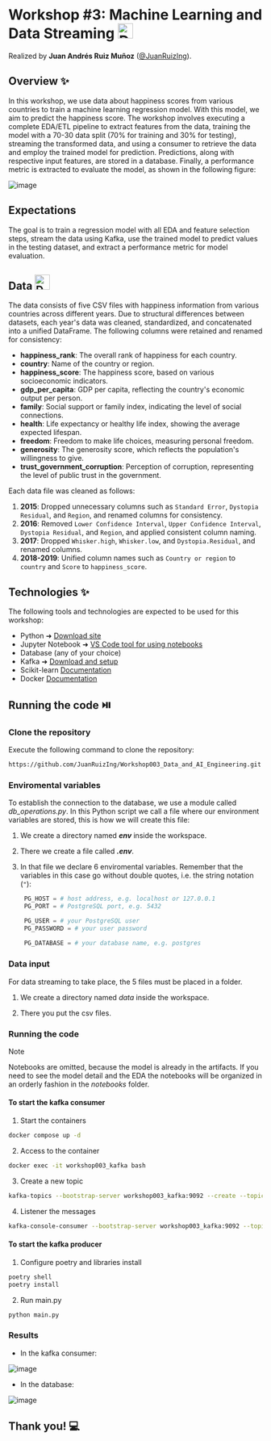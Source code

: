 # Workshop #3: Machine Learning and Data Streaming <img src="https://github.com/user-attachments/assets/e50b269a-fd97-4ec3-a1e9-e9629cef94ae" alt="Data Icon" width="30px"/>

Realized by **Juan Andrés Ruiz Muñoz** ([@JuanRuizIng](https://github.com/JuanRuizIng)).

## Overview ✨

In this workshop, we use data about happiness scores from various countries to train a machine learning regression model. With this model, we aim to predict the happiness score. The workshop involves executing a complete EDA/ETL pipeline to extract features from the data, training the model with a 70-30 data split (70% for training and 30% for testing), streaming the transformed data, and using a consumer to retrieve the data and employ the trained model for prediction. Predictions, along with respective input features, are stored in a database. Finally, a performance metric is extracted to evaluate the model, as shown in the following figure:

![image](https://github.com/user-attachments/assets/071f476d-c208-46ac-a0d2-59610705a121)


## Expectations

The goal is to train a regression model with all EDA and feature selection steps, stream the data using Kafka, use the trained model to predict values in the testing dataset, and extract a performance metric for model evaluation.

## Data <img src="https://github.com/user-attachments/assets/5fa5298c-e359-4ef1-976d-b6132e8bda9a" alt="Dataset" width="30px"/>

The data consists of five CSV files with happiness information from various countries across different years. Due to structural differences between datasets, each year's data was cleaned, standardized, and concatenated into a unified DataFrame. The following columns were retained and renamed for consistency:

- **happiness_rank**: The overall rank of happiness for each country.
- **country**: Name of the country or region.
- **happiness_score**: The happiness score, based on various socioeconomic indicators.
- **gdp_per_capita**: GDP per capita, reflecting the country's economic output per person.
- **family**: Social support or family index, indicating the level of social connections.
- **health**: Life expectancy or healthy life index, showing the average expected lifespan.
- **freedom**: Freedom to make life choices, measuring personal freedom.
- **generosity**: The generosity score, which reflects the population's willingness to give.
- **trust_government_corruption**: Perception of corruption, representing the level of public trust in the government.

Each data file was cleaned as follows:

1. **2015**: Dropped unnecessary columns such as `Standard Error`, `Dystopia Residual`, and `Region`, and renamed columns for consistency.
2. **2016**: Removed `Lower Confidence Interval`, `Upper Confidence Interval`, `Dystopia Residual`, and `Region`, and applied consistent column naming.
3. **2017**: Dropped `Whisker.high`, `Whisker.low`, and `Dystopia.Residual`, and renamed columns.
4. **2018-2019**: Unified column names such as `Country or region` to `country` and `Score` to `happiness_score`.

## Technologies ✨

The following tools and technologies are expected to be used for this workshop:

- Python ➜ [Download site](https://www.python.org/downloads/)
- Jupyter Notebook ➜ [VS Code tool for using notebooks](https://youtu.be/ZYat1is07VI?si=BMHUgk7XrJQksTkt)
- Database (any of your choice)
- Kafka ➜ [Download and setup](https://kafka.apache.org/downloads)
- Scikit-learn [Documentation](https://scikit-learn.org/stable/index.html)
- Docker [Documentation](https://docs.docker.com/)

## Running the code ⏯️

### Clone the repository

Execute the following command to clone the repository:

```bash
https://github.com/JuanRuizIng/Workshop003_Data_and_AI_Engineering.git
```

### Enviromental variables

To establish the connection to the database, we use a module called *db_operations.py*. In this Python script we call a file where our environment variables are stored, this is how we will create this file:

1. We create a directory named ***env*** inside the workspace.

2. There we create a file called ***.env***.

3. In that file we declare 6 enviromental variables. Remember that the variables in this case go without double quotes, i.e. the string notation (`"`):
   ```python
    PG_HOST = # host address, e.g. localhost or 127.0.0.1
    PG_PORT = # PostgreSQL port, e.g. 5432

    PG_USER = # your PostgreSQL user
    PG_PASSWORD = # your user password
    
    PG_DATABASE = # your database name, e.g. postgres
   ```

### Data input

For data streaming to take place, the 5 files must be placed in a folder.

1. We create a directory named *data* inside the workspace.

2. There you put the csv files.

### Running the code

> [!NOTE]
> Notebooks are omitted, because the model is already in the artifacts. If you need to see the model detail and the EDA the notebooks will be organized in an orderly fashion in the *notebooks* folder.

#### To start the kafka consumer

1. Start the containers
```bash
docker compose up -d
```

2. Access to the container
```bash
docker exec -it workshop003_kafka bash
```

3. Create a new topic
```bash
kafka-topics --bootstrap-server workshop003_kafka:9092 --create --topic workshop003_streaming_topic
```

4. Listener the messages
```bash
kafka-console-consumer --bootstrap-server workshop003_kafka:9092 --topic workshop003_streaming_topic --from-beginning
```

#### To start the kafka producer

1. Configure poetry and libraries install
```bash
poetry shell
poetry install
```

2. Run main.py
```bash
python main.py
```

### Results

* In the kafka consumer:

![image](https://github.com/user-attachments/assets/10733ac2-3f80-4d9f-b901-ff5f9db8e81f)

* In the database:

![image](https://github.com/user-attachments/assets/ff016914-0a45-459c-bd36-3dadebe23e7f)


## Thank you! 💻
